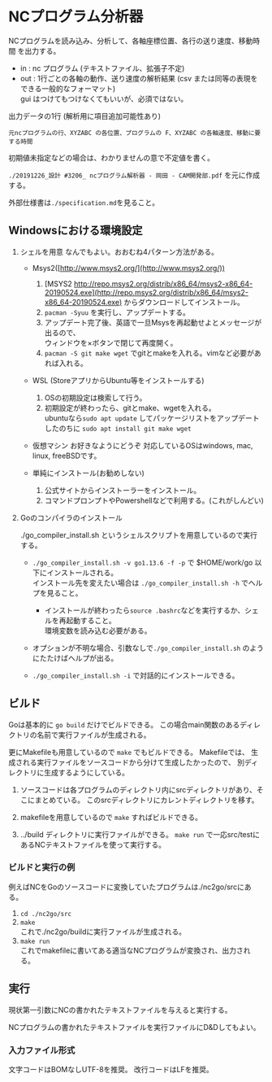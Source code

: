 # NCプログラム分析器

NCプログラムを読み込み、分析して、各軸座標位置、各行の送り速度、移動時間 を出力する。  

* in : nc プログラム (テキストファイル、拡張子不定)  
* out : 1行ごとの各軸の動作、送り速度の解析結果 (csv または同等の表現をできる一般的なフォーマット)  
gui はつけてもつけなくてもいいが、必須ではない。

出力データの1行 (解析用に項目追加可能性あり)

```
元ncプログラムの行、XYZABC の各位置、プログラムの F、XYZABC の各軸速度、移動に要する時間
```

初期値未指定などの場合は、わかりませんの意で不定値を書く。  

`./20191226_設計 #3206_ ncプログラム解析器 - 岡田 - CAM開発部.pdf` を元に作成する。  

外部仕様書は`./specification.md`を見ること。

## Windowsにおける環境設定

1. シェルを用意
なんでもよい。おおむね4パターン方法がある。

	* Msys2([http://www.msys2.org/](http://www.msys2.org/))
		1. [MSYS2 http://repo.msys2.org/distrib/x86_64/msys2-x86_64-20190524.exe](http://repo.msys2.org/distrib/x86_64/msys2-x86_64-20190524.exe) からダウンロードしてインストール。
		1. `pacman -Syuu` を実行し、アップデートする。
		1. アップデート完了後、英語で一旦Msysを再起動せよとメッセージが出るので、  
		ウィンドウを×ボタンで閉じて再度開く。
		1. `pacman -S git make wget` でgitとmakeを入れる。vimなど必要があれば入れる。

	* WSL (StoreアプリからUbuntu等をインストールする)
		1. OSの初期設定は検索して行う。
		1. 初期設定が終わったら、gitとmake、wgetを入れる。  
		ubuntuなら`sudo apt update` してパッケージリストをアップデートしたのちに `sudo apt install git make wget`

	* 仮想マシン
		お好きなようにどうぞ
		対応しているOSはwindows, mac, linux, freeBSDです。

	* 単純にインストール(お勧めしない)
		1. 公式サイトからインストーラーをインストール。
		1. コマンドプロンプトやPowershellなどで利用する。(これがしんどい)

1. Goのコンパイラのインストール

	./go_compiler_install.sh というシェルスクリプトを用意しているので実行する。

	* `./go_compiler_install.sh -v go1.13.6 -f -p` で $HOME/work/go 以下にインストールされる。  
	インストール先を変えたい場合は `./go_compiler_install.sh -h` でヘルプを見ること。
		* インストールが終わったら`source .bashrc`などを実行するか、シェルを再起動すること。  
		環境変数を読み込む必要がある。

	* オプションが不明な場合、引数なしで`./go_compiler_install.sh` のようにたたけばヘルプが出る。 
	* `./go_compiler_install.sh -i` で対話的にインストールできる。


## ビルド
Goは基本的に `go build` だけでビルドできる。
この場合main関数のあるディレクトリの名前で実行ファイルが生成される。

更にMakefileも用意しているので `make` でもビルドできる。
Makefileでは、 生成される実行ファイルをソースコードから分けて生成したかったので、
別ディレクトリに生成するようにしている。

1. ソースコードは各プログラムのディレクトリ内にsrcディレクトリがあり、そこにまとめている。
このsrcディレクトリにカレントディレクトリを移す。

2. makefileを用意しているので `make` すればビルドできる。

3. ../build ディレクトリに実行ファイルができる。
`make run` で一応src/testにあるNCテキストファイルを使って実行する。

### ビルドと実行の例
例えばNCをGoのソースコードに変換していたプログラムは./nc2go/srcにある。

1. `cd ./nc2go/src`
2. `make`  
これで./nc2go/buildに実行ファイルが生成される。
3. `make run`  
これでmakefileに書いてある適当なNCプログラムが変換され、出力される。

## 実行

現状第一引数にNCの書かれたテキストファイルを与えると実行する。

NCプログラムの書かれたテキストファイルを実行ファイルにD&Dしてもよい。

### 入力ファイル形式
文字コードはBOMなしUTF-8を推奨。
改行コードはLFを推奨。


